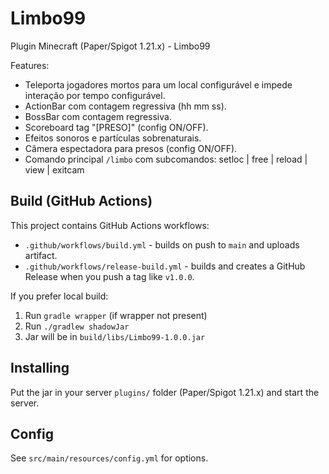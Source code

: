 # Limbo99

Plugin Minecraft (Paper/Spigot 1.21.x) - Limbo99

Features:
- Teleporta jogadores mortos para um local configurável e impede interação por tempo configurável.
- ActionBar com contagem regressiva (hh mm ss).
- BossBar com contagem regressiva.
- Scoreboard tag "[PRESO]" (config ON/OFF).
- Efeitos sonoros e partículas sobrenaturais.
- Câmera espectadora para presos (config ON/OFF).
- Comando principal `/limbo` com subcomandos: setloc | free <player> | reload | view <nick> | exitcam

## Build (GitHub Actions)
This project contains GitHub Actions workflows:
- `.github/workflows/build.yml` - builds on push to `main` and uploads artifact.
- `.github/workflows/release-build.yml` - builds and creates a GitHub Release when you push a tag like `v1.0.0`.

If you prefer local build:
1. Run `gradle wrapper` (if wrapper not present)
2. Run `./gradlew shadowJar`
3. Jar will be in `build/libs/Limbo99-1.0.0.jar`

## Installing
Put the jar in your server `plugins/` folder (Paper/Spigot 1.21.x) and start the server.

## Config
See `src/main/resources/config.yml` for options.